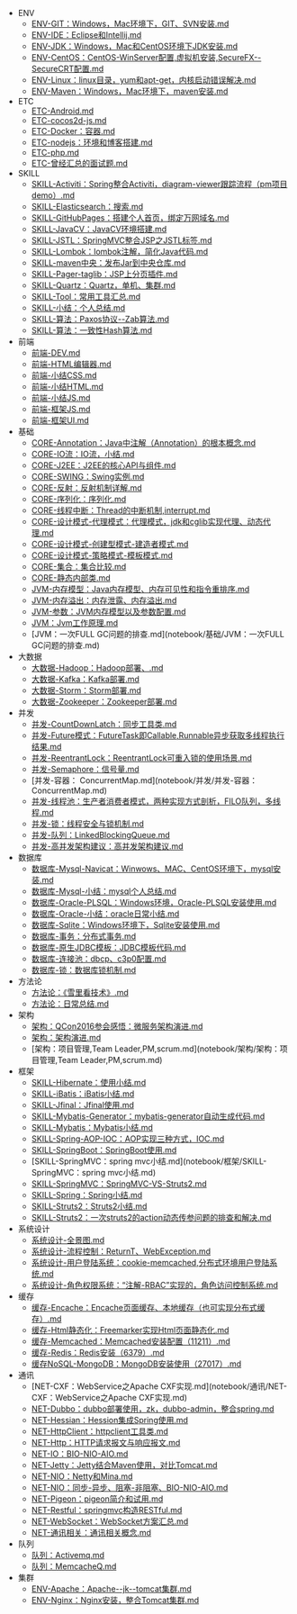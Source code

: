 - ENV
    - [ENV-GIT：Windows，Mac环境下，GIT、SVN安装.md](notebook/ENV/ENV-GIT：Windows，Mac环境下，GIT、SVN安装.md)
    - [ENV-IDE：Eclipse和Intellij.md](notebook/ENV/ENV-IDE：Eclipse和Intellij.md)
    - [ENV-JDK：Windows，Mac和CentOS环境下JDK安装.md](notebook/ENV/ENV-JDK：Windows，Mac和CentOS环境下JDK安装.md)
    - [ENV-CentOS：CentOS-WinServer配置,虚拟机安装,SecureFX--SecureCRT配置.md](notebook/ENV/ENV-CentOS：CentOS-WinServer配置,虚拟机安装,SecureFX--SecureCRT配置.md)
    - [ENV-Linux：linux目录，yum和apt-get，内核启动错误解决.md](notebook/ENV/ENV-Linux：linux目录，yum和apt-get，内核启动错误解决.md)
    - [ENV-Maven：Windows，Mac环境下，maven安装.md](notebook/ENV/ENV-Maven：Windows，Mac环境下，maven安装.md)
- ETC
    - [ETC-Android.md](notebook/ETC/ETC-Android.md)
    - [ETC-cocos2d-js.md](notebook/ETC/ETC-cocos2d-js.md)
    - [ETC-Docker：容器.md](notebook/ETC/ETC-Docker：容器.md)
    - [ETC-nodejs：环境和博客搭建.md](notebook/ETC/ETC-nodejs：环境和博客搭建.md)
    - [ETC-php.md](notebook/ETC/ETC-php.md)
    - [ETC-曾经汇总的面试题.md](notebook/ETC/ETC-曾经汇总的面试题.md)
- SKILL
    - [SKILL-Activiti：Spring整合Activiti，diagram-viewer跟踪流程（pm项目demo）.md](notebook/SKILL/SKILL-Activiti：Spring整合Activiti，diagram-viewer跟踪流程（pm项目demo）.md)
    - [SKILL-Elasticsearch：搜索.md](notebook/SKILL/SKILL-Elasticsearch：搜索.md)
    - [SKILL-GitHubPages：搭建个人首页，绑定万网域名.md](notebook/SKILL/SKILL-GitHubPages：搭建个人首页，绑定万网域名.md)
    - [SKILL-JavaCV：JavaCV环境搭建.md](notebook/SKILL/SKILL-JavaCV：JavaCV环境搭建.md)
    - [SKILL-JSTL：SpringMVC整合JSP之JSTL标签.md](notebook/SKILL/SKILL-JSTL：SpringMVC整合JSP之JSTL标签.md)
    - [SKILL-Lombok：lombok注解，简化Java代码.md](notebook/SKILL/SKILL-Lombok：lombok注解，简化Java代码.md)
    - [SKILL-maven中央：发布Jar到中央仓库.md](notebook/SKILL/SKILL-maven中央：发布Jar到中央仓库.md)
    - [SKILL-Pager-taglib：JSP上分页插件.md](notebook/SKILL/SKILL-Pager-taglib：JSP上分页插件.md)
    - [SKILL-Quartz：Quartz，单机、集群.md](notebook/SKILL/SKILL-Quartz：Quartz，单机、集群.md)
    - [SKILL-Tool：常用工具汇总.md](notebook/SKILL/SKILL-Tool：常用工具汇总.md)
    - [SKILL-小结：个人总结.md](notebook/SKILL/SKILL-小结：个人总结.md)
    - [SKILL-算法：Paxos协议--Zab算法.md](notebook/SKILL/SKILL-算法：Paxos协议--Zab算法.md)
    - [SKILL-算法：一致性Hash算法.md](notebook/SKILL/SKILL-算法：一致性Hash算法.md)
- 前端
    - [前端-DEV.md](notebook/前端/前端-DEV.md)
    - [前端-HTML编辑器.md](notebook/前端/前端-HTML编辑器.md)
    - [前端-小结CSS.md](notebook/前端/前端-小结CSS.md)
    - [前端-小结HTML.md](notebook/前端/前端-小结HTML.md)
    - [前端-小结JS.md](notebook/前端/前端-小结JS.md)
    - [前端-框架JS.md](notebook/前端/前端-框架JS.md)
    - [前端-框架UI.md](notebook/前端/前端-框架UI.md)
- 基础
    - [CORE-Annotation：Java中注解（Annotation）的根本概念.md](notebook/基础/CORE-Annotation：Java中注解（Annotation）的根本概念.md)
    - [CORE-IO流：IO流，小结.md](notebook/基础/CORE-IO流：IO流，小结.md)
    - [CORE-J2EE：J2EE的核心API与组件.md](notebook/基础/CORE-J2EE：J2EE的核心API与组件.md)
    - [CORE-SWING：Swing实例.md](notebook/基础/CORE-SWING：Swing实例.md)
    - [CORE-反射：反射机制详解.md](notebook/基础/CORE-反射：反射机制详解.md)
    - [CORE-序列化：序列化.md](notebook/基础/CORE-序列化：序列化.md)
    - [CORE-线程中断：Thread的中断机制,interrupt.md](notebook/基础/CORE-线程中断：Thread的中断机制,interrupt.md)
    - [CORE-设计模式-代理模式：代理模式，jdk和cglib实现代理、动态代理.md](notebook/基础/CORE-设计模式-代理模式：代理模式，jdk和cglib实现代理、动态代理.md)
    - [CORE-设计模式-创建型模式-建造者模式.md](notebook/基础/CORE-设计模式-创建型模式-建造者模式.md)
    - [CORE-设计模式-策略模式-模板模式.md](notebook/基础/CORE-设计模式-策略模式-模板模式.md)
    - [CORE-集合：集合比较.md](notebook/基础/CORE-集合：集合比较.md)
    - [CORE-静态内部类.md](notebook/基础/CORE-静态内部类.md)
    - [JVM-内存模型：Java内存模型、内存可见性和指令重排序.md](notebook/基础/JVM-内存模型：Java内存模型、内存可见性和指令重排序.md)
    - [JVM-内存溢出：内存泄露、内存溢出.md](notebook/基础/JVM-内存溢出：内存泄露、内存溢出.md)
    - [JVM-参数：JVM内存模型以及参数配置.md](notebook/基础/JVM-参数：JVM内存模型以及参数配置.md)
    - [JVM：Jvm工作原理.md](notebook/基础/JVM：Jvm工作原理.md)
    - [JVM：一次FULL GC问题的排查.md](notebook/基础/JVM：一次FULL GC问题的排查.md)
- 大数据
    - [大数据-Hadoop：Hadoop部署、.md](notebook/大数据/大数据-Hadoop：Hadoop部署、.md)
    - [大数据-Kafka：Kafka部署.md](notebook/大数据/大数据-Kafka：Kafka部署.md)
    - [大数据-Storm：Storm部署.md](notebook/大数据/大数据-Storm：Storm部署.md)
    - [大数据-Zookeeper：Zookeeper部署.md](notebook/大数据/大数据-Zookeeper：Zookeeper部署.md)
- 并发
    - [并发-CountDownLatch：同步工具类.md](notebook/并发/并发-CountDownLatch：同步工具类.md)
    - [并发-Future模式：FutureTask即Callable,Runnable异步获取多线程执行结果.md](notebook/并发/并发-Future模式：FutureTask即Callable,Runnable异步获取多线程执行结果.md)
    - [并发-ReentrantLock：ReentrantLock可重入锁的使用场景.md](notebook/并发/并发-ReentrantLock：ReentrantLock可重入锁的使用场景.md)
    - [并发-Semaphore：信号量.md](notebook/并发/并发-Semaphore：信号量.md)
    - [并发-容器： ConcurrentMap.md](notebook/并发/并发-容器： ConcurrentMap.md)
    - [并发-线程池：生产者消费者模式，两种实现方式剖析，FILO队列，多线程.md](notebook/并发/并发-线程池：生产者消费者模式，两种实现方式剖析，FILO队列，多线程.md)
    - [并发-锁：线程安全与锁机制.md](notebook/并发/并发-锁：线程安全与锁机制.md)
    - [并发-队列：LinkedBlockingQueue.md](notebook/并发/并发-队列：LinkedBlockingQueue.md)
    - [并发-高并发架构建议：高并发架构建议.md](notebook/并发/并发-高并发架构建议：高并发架构建议.md)
- 数据库
    - [数据库-Mysql-Navicat：Winwows、MAC、CentOS环境下，mysql安装.md](notebook/数据库/数据库-Mysql-Navicat：Winwows、MAC、CentOS环境下，mysql安装.md)
    - [数据库-Mysql-小结：mysql个人总结.md](notebook/数据库/数据库-Mysql-小结：mysql个人总结.md)
    - [数据库-Oracle-PLSQL：Windows环境，Oracle-PLSQL安装使用.md](notebook/数据库/数据库-Oracle-PLSQL：Windows环境，Oracle-PLSQL安装使用.md)
    - [数据库-Oracle-小结：oracle日常小结.md](notebook/数据库/数据库-Oracle-小结：oracle日常小结.md)
    - [数据库-Sqlite：Windows环境下，Sqlite安装使用.md](notebook/数据库/数据库-Sqlite：Windows环境下，Sqlite安装使用.md)
    - [数据库-事务：分布式事务.md](notebook/数据库/数据库-事务：分布式事务.md)
    - [数据库-原生JDBC模板：JDBC模板代码.md](notebook/数据库/数据库-原生JDBC模板：JDBC模板代码.md)
    - [数据库-连接池：dbcp、c3p0配置.md](notebook/数据库/数据库-连接池：dbcp、c3p0配置.md)
    - [数据库-锁：数据库锁机制.md](notebook/数据库/数据库-锁：数据库锁机制.md)
- 方法论
    - [方法论：《雪里看技术》.md](notebook/方法论/方法论：《雪里看技术》.md)
    - [方法论：日常总结.md](notebook/方法论/方法论：日常总结.md)
- 架构
    - [架构：QCon2016参会感悟：微服务架构演进.md](notebook/架构/架构：QCon2016参会感悟：微服务架构演进.md)
    - [架构：架构演进.md](notebook/架构/架构：架构演进.md)
    - [架构：项目管理,Team Leader,PM,scrum.md](notebook/架构/架构：项目管理,Team Leader,PM,scrum.md)
- 框架
    - [SKILL-Hibernate：使用小结.md](notebook/框架/SKILL-Hibernate：使用小结.md)
    - [SKILL-iBatis：iBatis小结.md](notebook/框架/SKILL-iBatis：iBatis小结.md)
    - [SKILL-Jfinal：Jfinal使用.md](notebook/框架/SKILL-Jfinal：Jfinal使用.md)
    - [SKILL-Mybatis-Generator：mybatis-generator自动生成代码.md](notebook/框架/SKILL-Mybatis-Generator：mybatis-generator自动生成代码.md)
    - [SKILL-Mybatis：Mybatis小结.md](notebook/框架/SKILL-Mybatis：Mybatis小结.md)
    - [SKILL-Spring-AOP-IOC：AOP实现三种方式，IOC.md](notebook/框架/SKILL-Spring-AOP-IOC：AOP实现三种方式，IOC.md)
    - [SKILL-SpringBoot：SpringBoot使用.md](notebook/框架/SKILL-SpringBoot：SpringBoot使用.md)
    - [SKILL-SpringMVC：spring mvc小结.md](notebook/框架/SKILL-SpringMVC：spring mvc小结.md)
    - [SKILL-SpringMVC：SpringMVC-VS-Struts2.md](notebook/框架/SKILL-SpringMVC：SpringMVC-VS-Struts2.md)
    - [SKILL-Spring：Spring小结.md](notebook/框架/SKILL-Spring：Spring小结.md)
    - [SKILL-Struts2：Struts2小结.md](notebook/框架/SKILL-Struts2：Struts2小结.md)
    - [SKILL-Struts2：一次struts2的action动态传参问题的排查和解决.md](notebook/框架/SKILL-Struts2：一次struts2的action动态传参问题的排查和解决.md)
- 系统设计
    - [系统设计-全景图.md](notebook/系统设计/系统设计-全景图.md)
    - [系统设计-流程控制：ReturnT、WebException.md](notebook/系统设计/系统设计-流程控制：ReturnT、WebException.md)
    - [系统设计-用户登陆系统：cookie-memcached,分布式环境用户登陆系统.md](notebook/系统设计/系统设计-用户登陆系统：cookie-memcached,分布式环境用户登陆系统.md)
    - [系统设计-角色权限系统：“注解-RBAC”实现的，角色访问控制系统.md](notebook/系统设计/系统设计-角色权限系统：“注解-RBAC”实现的，角色访问控制系统.md)
- 缓存
    - [缓存-Encache：Encache页面缓存、本地缓存（也可实现分布式缓存）.md](notebook/缓存/缓存-Encache：Encache页面缓存、本地缓存（也可实现分布式缓存）.md)
    - [缓存-Html静态化：Freemarker实现Html页面静态化.md](notebook/缓存/缓存-Html静态化：Freemarker实现Html页面静态化.md)
    - [缓存-Memcached：Memcached安装配置（11211）.md](notebook/缓存/缓存-Memcached：Memcached安装配置（11211）.md)
    - [缓存-Redis：Redis安装（6379）.md](notebook/缓存/缓存-Redis：Redis安装（6379）.md)
    - [缓存NoSQL-MongoDB：MongoDB安装使用（27017）.md](notebook/缓存/缓存NoSQL-MongoDB：MongoDB安装使用（27017）.md)
- 通讯
    - [NET-CXF：WebService之Apache CXF实现.md](notebook/通讯/NET-CXF：WebService之Apache CXF实现.md)
    - [NET-Dubbo：dubbo部署使用，zk，dubbo-admin，整合spring.md](notebook/通讯/NET-Dubbo：dubbo部署使用，zk，dubbo-admin，整合spring.md)
    - [NET-Hessian：Hession集成Spring使用.md](notebook/通讯/NET-Hessian：Hession集成Spring使用.md)
    - [NET-HttpClient：httpclient工具类.md](notebook/通讯/NET-HttpClient：httpclient工具类.md)
    - [NET-Http：HTTP请求报文与响应报文.md](notebook/通讯/NET-Http：HTTP请求报文与响应报文.md)
    - [NET-IO：BIO-NIO-AIO.md](notebook/通讯/NET-IO：BIO-NIO-AIO.md)
    - [NET-Jetty：Jetty结合Maven使用，对比Tomcat.md](notebook/通讯/NET-Jetty：Jetty结合Maven使用，对比Tomcat.md)
    - [NET-NIO：Netty和Mina.md](notebook/通讯/NET-NIO：Netty和Mina.md)
    - [NET-NIO：同步-异步、阻塞-非阻塞、BIO-NIO-AIO.md](notebook/通讯/NET-NIO：同步-异步、阻塞-非阻塞、BIO-NIO-AIO.md)
    - [NET-Pigeon：pigeon简介和试用.md](notebook/通讯/NET-Pigeon：pigeon简介和试用.md)
    - [NET-Restful：springmvc构造RESTful.md](notebook/通讯/NET-Restful：springmvc构造RESTful.md)
    - [NET-WebSocket：WebSocket方案汇总.md](notebook/通讯/NET-WebSocket：WebSocket方案汇总.md)
    - [NET-通讯相关：通讯相关概念.md](notebook/通讯/NET-通讯相关：通讯相关概念.md)
- 队列
    - [队列：Activemq.md](notebook/队列/队列：Activemq.md)
    - [队列：MemcacheQ.md](notebook/队列/队列：MemcacheQ.md)
- 集群
    - [ENV-Apache：Apache--jk--tomcat集群.md](notebook/集群/ENV-Apache：Apache--jk--tomcat集群.md)
    - [ENV-Nginx：Nginx安装，整合Tomcat集群.md](notebook/集群/ENV-Nginx：Nginx安装，整合Tomcat集群.md)
    